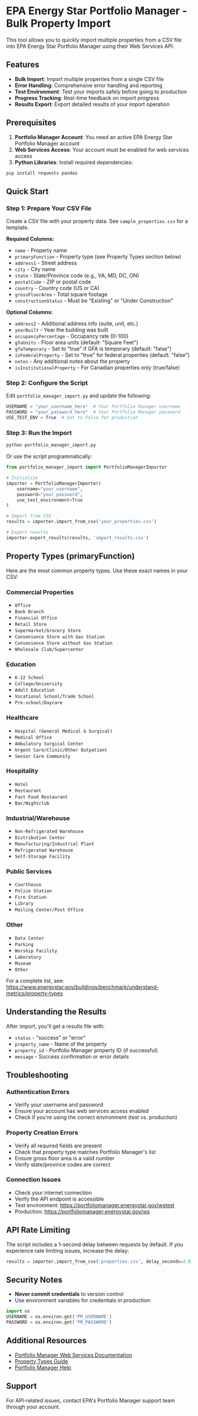 # EPA Energy Star Portfolio Manager - Bulk Property Import

This tool allows you to quickly import multiple properties from a CSV file into EPA Energy Star Portfolio Manager using their Web Services API.

## Features

- **Bulk Import**: Import multiple properties from a single CSV file
- **Error Handling**: Comprehensive error handling and reporting
- **Test Environment**: Test your imports safely before going to production
- **Progress Tracking**: Real-time feedback on import progress
- **Results Export**: Export detailed results of your import operation

## Prerequisites

1. **Portfolio Manager Account**: You need an active EPA Energy Star Portfolio Manager account
2. **Web Services Access**: Your account must be enabled for web services access
3. **Python Libraries**: Install required dependencies:

```bash
pip install requests pandas
```

## Quick Start

### Step 1: Prepare Your CSV File

Create a CSV file with your property data. See `sample_properties.csv` for a template.

**Required Columns:**
- `name` - Property name
- `primaryFunction` - Property type (see Property Types section below)
- `address1` - Street address
- `city` - City name
- `state` - State/Province code (e.g., VA, MD, DC, ON)
- `postalCode` - ZIP or postal code
- `country` - Country code (US or CA)
- `grossFloorArea` - Total square footage
- `constructionStatus` - Must be "Existing" or "Under Construction"

**Optional Columns:**
- `address2` - Additional address info (suite, unit, etc.)
- `yearBuilt` - Year the building was built
- `occupancyPercentage` - Occupancy rate (0-100)
- `gfaUnits` - Floor area units (default: "Square Feet")
- `gfaTemporary` - Set to "true" if GFA is temporary (default: "false")
- `isFederalProperty` - Set to "true" for federal properties (default: "false")
- `notes` - Any additional notes about the property
- `isInstitutionalProperty` - For Canadian properties only (true/false)

### Step 2: Configure the Script

Edit `portfolio_manager_import.py` and update the following:

```python
USERNAME = "your_username_here"  # Your Portfolio Manager username
PASSWORD = "your_password_here"  # Your Portfolio Manager password
USE_TEST_ENV = True  # Set to False for production
```

### Step 3: Run the Import

```python
python portfolio_manager_import.py
```

Or use the script programmatically:

```python
from portfolio_manager_import import PortfolioManagerImporter

# Initialize
importer = PortfolioManagerImporter(
    username="your_username",
    password="your_password",
    use_test_environment=True
)

# Import from CSV
results = importer.import_from_csv('your_properties.csv')

# Export results
importer.export_results(results, 'import_results.csv')
```

## Property Types (primaryFunction)

Here are the most common property types. Use these exact names in your CSV:

### Commercial Properties
- `Office`
- `Bank Branch`
- `Financial Office`
- `Retail Store`
- `Supermarket/Grocery Store`
- `Convenience Store with Gas Station`
- `Convenience Store without Gas Station`
- `Wholesale Club/Supercenter`

### Education
- `K-12 School`
- `College/University`
- `Adult Education`
- `Vocational School/Trade School`
- `Pre-school/Daycare`

### Healthcare
- `Hospital (General Medical & Surgical)`
- `Medical Office`
- `Ambulatory Surgical Center`
- `Urgent Care/Clinic/Other Outpatient`
- `Senior Care Community`

### Hospitality
- `Hotel`
- `Restaurant`
- `Fast Food Restaurant`
- `Bar/Nightclub`

### Industrial/Warehouse
- `Non-Refrigerated Warehouse`
- `Distribution Center`
- `Manufacturing/Industrial Plant`
- `Refrigerated Warehouse`
- `Self-Storage Facility`

### Public Services
- `Courthouse`
- `Police Station`
- `Fire Station`
- `Library`
- `Mailing Center/Post Office`

### Other
- `Data Center`
- `Parking`
- `Worship Facility`
- `Laboratory`
- `Museum`
- `Other`

For a complete list, see: https://www.energystar.gov/buildings/benchmark/understand-metrics/property-types

## Understanding the Results

After import, you'll get a results file with:
- `status` - "success" or "error"
- `property_name` - Name of the property
- `property_id` - Portfolio Manager property ID (if successful)
- `message` - Success confirmation or error details

## Troubleshooting

### Authentication Errors
- Verify your username and password
- Ensure your account has web services access enabled
- Check if you're using the correct environment (test vs. production)

### Property Creation Errors
- Verify all required fields are present
- Check that property type matches Portfolio Manager's list
- Ensure gross floor area is a valid number
- Verify state/province codes are correct

### Connection Issues
- Check your internet connection
- Verify the API endpoint is accessible
- Test environment: https://portfoliomanager.energystar.gov/wstest
- Production: https://portfoliomanager.energystar.gov/ws

## API Rate Limiting

The script includes a 1-second delay between requests by default. If you experience rate limiting issues, increase the delay:

```python
results = importer.import_from_csv('properties.csv', delay_seconds=2.0)
```

## Security Notes

- **Never commit credentials** to version control
- Use environment variables for credentials in production:

```python
import os
USERNAME = os.environ.get('PM_USERNAME')
PASSWORD = os.environ.get('PM_PASSWORD')
```

## Additional Resources

- [Portfolio Manager Web Services Documentation](https://portfoliomanager.energystar.gov/webservices/home)
- [Property Types Guide](https://www.energystar.gov/sites/default/files/2024-11/US_PropertyTypesUseDetails_Definitions_Oct2024_508.pdf)
- [Portfolio Manager Help](https://energystar.my.site.com/PortfolioManager/s/)

## Support

For API-related issues, contact EPA's Portfolio Manager support team through your account.

